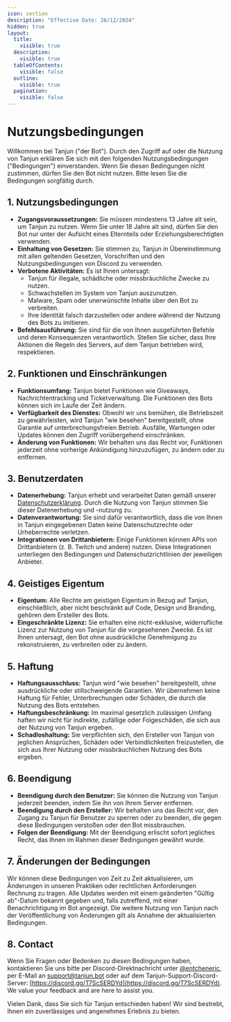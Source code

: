 ```yaml
---
icon: section
description: "Effective Date: 26/12/2024"
hidden: true
layout:
  title:
    visible: true
  description:
    visible: true
  tableOfContents:
    visible: false
  outline:
    visible: true
  pagination:
    visible: false
---
```


# Nutzungsbedingungen

Willkommen bei Tanjun ("der Bot"). Durch den Zugriff auf oder die Nutzung von Tanjun erklären Sie sich mit den folgenden Nutzungsbedingungen ("Bedingungen") einverstanden. Wenn Sie diesen Bedingungen nicht zustimmen, dürfen Sie den Bot nicht nutzen. Bitte lesen Sie die Bedingungen sorgfältig durch.

## 1. Nutzungsbedingungen

- **Zugangsvoraussetzungen:** Sie müssen mindestens 13 Jahre alt sein, um Tanjun zu nutzen. Wenn Sie unter 18 Jahre alt sind, dürfen Sie den Bot nur unter der Aufsicht eines Elternteils oder Erziehungsberechtigten verwenden.
- **Einhaltung von Gesetzen:** Sie stimmen zu, Tanjun in Übereinstimmung mit allen geltenden Gesetzen, Vorschriften und den Nutzungsbedingungen von Discord zu verwenden.
- **Verbotene Aktivitäten:** Es ist Ihnen untersagt:
  - Tanjun für illegale, schädliche oder missbräuchliche Zwecke zu nutzen.
  - Schwachstellen im System von Tanjun auszunutzen.
  - Malware, Spam oder unerwünschte Inhalte über den Bot zu verbreiten.
  - Ihre Identität falsch darzustellen oder andere während der Nutzung des Bots zu imitieren.
- **Befehlsausführung:** Sie sind für die von Ihnen ausgeführten Befehle und deren Konsequenzen verantwortlich. Stellen Sie sicher, dass Ihre Aktionen die Regeln des Servers, auf dem Tanjun betrieben wird, respektieren.

## 2. Funktionen und Einschränkungen

- **Funktionsumfang:** Tanjun bietet Funktionen wie Giveaways, Nachrichtentracking und Ticketverwaltung. Die Funktionen des Bots können sich im Laufe der Zeit ändern.
- **Verfügbarkeit des Dienstes:** Obwohl wir uns bemühen, die Betriebszeit zu gewährleisten, wird Tanjun "wie besehen" bereitgestellt, ohne Garantie auf unterbrechungsfreien Betrieb. Ausfälle, Wartungen oder Updates können den Zugriff vorübergehend einschränken.
- **Änderung von Funktionen:** Wir behalten uns das Recht vor, Funktionen jederzeit ohne vorherige Ankündigung hinzuzufügen, zu ändern oder zu entfernen.

## 3. Benutzerdaten

- **Datenerhebung:** Tanjun erhebt und verarbeitet Daten gemäß unserer [Datenschutzerklärung](privacy-policy.md). Durch die Nutzung von Tanjun stimmen Sie dieser Datenerhebung und -nutzung zu.
- **Datenverantwortung:** Sie sind dafür verantwortlich, dass die von Ihnen in Tanjun eingegebenen Daten keine Datenschutzrechte oder Urheberrechte verletzen.
- **Integrationen von Drittanbietern:** Einige Funktionen können APIs von Drittanbietern (z. B. Twitch und andere) nutzen. Diese Integrationen unterliegen den Bedingungen und Datenschutzrichtlinien der jeweiligen Anbieter.

## 4. Geistiges Eigentum

- **Eigentum:** Alle Rechte am geistigen Eigentum in Bezug auf Tanjun, einschließlich, aber nicht beschränkt auf Code, Design und Branding, gehören dem Ersteller des Bots.
- **Eingeschränkte Lizenz:** Sie erhalten eine nicht-exklusive, widerrufliche Lizenz zur Nutzung von Tanjun für die vorgesehenen Zwecke. Es ist Ihnen untersagt, den Bot ohne ausdrückliche Genehmigung zu rekonstruieren, zu verbreiten oder zu ändern.

## 5. Haftung

- **Haftungsausschluss:** Tanjun wird "wie besehen" bereitgestellt, ohne ausdrückliche oder stillschweigende Garantien. Wir übernehmen keine Haftung für Fehler, Unterbrechungen oder Schäden, die durch die Nutzung des Bots entstehen.
- **Haftungsbeschränkung:** Im maximal gesetzlich zulässigen Umfang haften wir nicht für indirekte, zufällige oder Folgeschäden, die sich aus der Nutzung von Tanjun ergeben.
- **Schadloshaltung:** Sie verpflichten sich, den Ersteller von Tanjun von jeglichen Ansprüchen, Schäden oder Verbindlichkeiten freizustellen, die sich aus Ihrer Nutzung oder missbräuchlichen Nutzung des Bots ergeben.

## 6. Beendigung

- **Beendigung durch den Benutzer:** Sie können die Nutzung von Tanjun jederzeit beenden, indem Sie ihn von Ihrem Server entfernen.
- **Beendigung durch den Ersteller:** Wir behalten uns das Recht vor, den Zugang zu Tanjun für Benutzer zu sperren oder zu beenden, die gegen diese Bedingungen verstoßen oder den Bot missbrauchen.
- **Folgen der Beendigung:** Mit der Beendigung erlischt sofort jegliches Recht, das Ihnen im Rahmen dieser Bedingungen gewährt wurde.

## 7. Änderungen der Bedingungen

Wir können diese Bedingungen von Zeit zu Zeit aktualisieren, um Änderungen in unseren Praktiken oder rechtlichen Anforderungen Rechnung zu tragen. Alle Updates werden mit einem geänderten "Gültig ab"-Datum bekannt gegeben und, falls zutreffend, mit einer Benachrichtigung im Bot angezeigt. Die weitere Nutzung von Tanjun nach der Veröffentlichung von Änderungen gilt als Annahme der aktualisierten Bedingungen.

## 8. Contact

Wenn Sie Fragen oder Bedenken zu diesen Bedingungen haben, kontaktieren Sie uns bitte per Discord-Direktnachricht unter [@entcheneric](https://discord.com/users/471036610561966111), per E-Mail an [support@tanjun.bot](mailto:support@tanjun.bot) oder auf dem Tanjun-Support-Discord-Server: [https://discord.gg/T7ScSERDYd](https://discord.gg/T7ScSERDYd). We value your feedback and are here to assist you.

Vielen Dank, dass Sie sich für Tanjun entschieden haben! Wir sind bestrebt, Ihnen ein zuverlässiges und angenehmes Erlebnis zu bieten.
